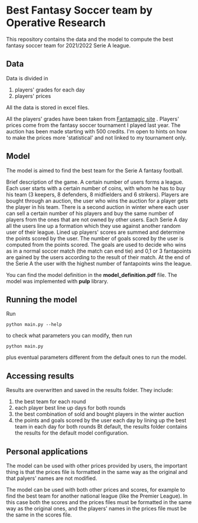 # Best Fantasy Soccer team by Operative Research

This repository contains the data and the model to compute the best fantasy soccer team
for 2021/2022 Serie A league.

## Data

Data is divided in
1. players' grades for each day
2. players' prices 

All the data is stored in excel files.

All the players' grades have been taken from [Fantamagic site](https://www.fantamagic.it/fantacalcio/voti.php) .
Players' prices come from the fantasy soccer tournament I played last year. The auction has been made
starting with 500 credits. 
I'm open to hints on how to make the prices more 'statistical' and not linked to my tournament only.

## Model

The model is aimed to find the best team for the Serie A fantasy football. 

Brief description of the game. A certain number of users forms a league. Each user starts with a certain
number of coins, with whom he has to buy his team (3 keepers, 8 defenders, 8 midfielders and 6 strikers).
Players are bought through an auction, the user who wins the auction for a player gets the player in
his team. There is a second auction in winter where each user can sell a certain number of his players
and buy the same number of players from the ones that are not owned by other users. Each Serie A day
all the users line up a formation which they use against another random user of their league. Lined up
players' scores are summed and determine the points scored by the user. The number of goals scored by the
user is computed from the points scored. The goals are used to decide who wins as in a normal soccer match
(the match can end tie) and 0,1 or 3 fantapoints are gained by the users according to the result of their
match. At the end of the Serie A the user with the highest number of fantapoints wins the league.

You can find the model definition in the **model_definition.pdf** file. The model was implemented
with **pulp** library.

## Running the model

Run 

```
python main.py --help
```

to check what parameters you can modify, then run

```
python main.py
```

plus eventual parameters different from the default ones to run the model. 

## Accessing results

Results are overwritten and saved in the results folder. They include:
1. the best team for each round
2. each player best line up days for both rounds
3. the best combination of sold and bought players in the winter auction 
4. the points and goals scored by the user each day by lining up the best team in each day for both rounds
Bt default, the results folder contains the results for the default model configuration.

## Personal applications

The model can be used with other prices provided by users, the important thing is that the prices file is formatted in the same way as the original and that palyers' names are not modified.

The model can be used with both other prices and scores, for example to find the best team for another national league (like the Premier League). In this case both the scores and the prices files must be formatted in the same way as the original ones, and the players' names in the prices file must be the same in the scores file.




